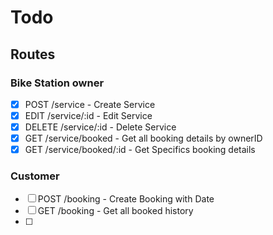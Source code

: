 # Todo

## Routes

### Bike Station owner

- [x] POST      /service            -   Create Service
- [x] EDIT      /service/:id        -   Edit Service
- [x] DELETE    /service/:id        -   Delete Service
- [x] GET       /service/booked     -   Get all booking details by ownerID
- [x] GET       /service/booked/:id -   Get Specifics booking details

### Customer

- [ ] POST      /booking            -   Create Booking with Date
- [ ] GET       /booking            -   Get all booked history
- [ ] 


